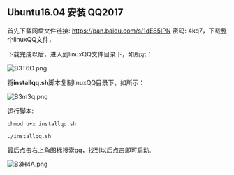 ## Ubuntu16.04 安装 QQ2017

首先下载网盘文件链接: https://pan.baidu.com/s/1dE85IPN 密码: 4kq7，下载整个linuxQQ文件，

下载完成以后，进入到linuxQQ文件目录下，如所示：

![B3T6O.png](https://s1.ax2x.com/2017/10/24/B3T6O.png)

将**installqq.sh**脚本复制linuxQQ目录下，如所示：

![B3m3q.png](https://s1.ax2x.com/2017/10/24/B3m3q.png)

运行脚本:

```
chmod u+x installqq.sh

./installqq.sh
```



最后点击右上角图标搜索qq，找到以后点击即可启动.

![B3H4A.png](https://s1.ax2x.com/2017/10/24/B3H4A.png)
